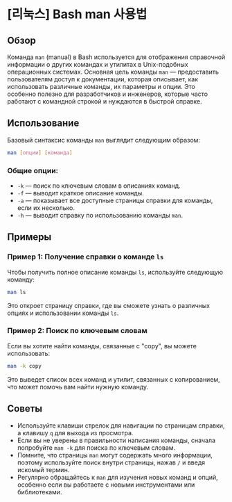 # [리눅스] Bash man 사용법

## Обзор
Команда `man` (manual) в Bash используется для отображения справочной информации о других командах и утилитах в Unix-подобных операционных системах. Основная цель команды `man` — предоставить пользователям доступ к документации, которая описывает, как использовать различные команды, их параметры и опции. Это особенно полезно для разработчиков и инженеров, которые часто работают с командной строкой и нуждаются в быстрой справке.

## Использование
Базовый синтаксис команды `man` выглядит следующим образом:

```bash
man [опции] [команда]
```

### Общие опции:
- `-k` — поиск по ключевым словам в описаниях команд.
- `-f` — выводит краткое описание команды.
- `-a` — показывает все доступные страницы справки для команды, если их несколько.
- `-h` — выводит справку по использованию команды `man`.

## Примеры
### Пример 1: Получение справки о команде `ls`
Чтобы получить полное описание команды `ls`, используйте следующую команду:

```bash
man ls
```

Это откроет страницу справки, где вы сможете узнать о различных опциях и использовании команды `ls`.

### Пример 2: Поиск по ключевым словам
Если вы хотите найти команды, связанные с "copy", вы можете использовать:

```bash
man -k copy
```

Это выведет список всех команд и утилит, связанных с копированием, что может помочь вам найти нужную команду.

## Советы
- Используйте клавиши стрелок для навигации по страницам справки, а клавишу `q` для выхода из просмотра.
- Если вы не уверены в правильности написания команды, сначала попробуйте `man -k` для поиска по ключевым словам.
- Помните, что страницы `man` могут содержать много информации, поэтому используйте поиск внутри страницы, нажав `/` и введя искомый термин.
- Регулярно обращайтесь к `man` для изучения новых команд и опций, особенно если вы работаете с новыми инструментами или библиотеками.